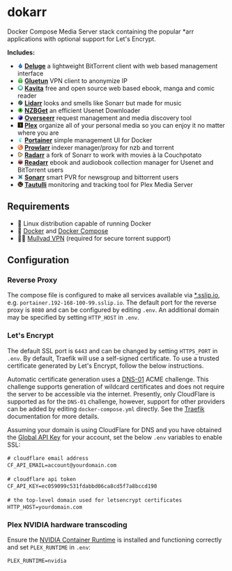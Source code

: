# dokarr

Docker Compose Media Server stack containing the popular \*arr applications with
optional support for Let's Encrypt.

**Includes:**

 - <img alt="deluge" src="docs/images/deluge.png" width="12px"></img> **[Deluge][deluge]** a lightweight BitTorrent client with web based management interface
 - <img alt="gluetun" src="docs/images/gluetun.png" width="12px"></img> **[Gluetun][gluetun]** VPN client to anonymize IP
 - <img alt="kavita" src="docs/images/kavita.png" width="12px"></img> **[Kavita][kavita]** free and open source web based ebook, manga and comic reader
 - <img alt="lidarr" src="docs/images/lidarr.png" width="12px"></img> **[Lidarr][lidarr]** looks and smells like Sonarr but made for music
 - <img alt="nzbget" src="docs/images/nzbget.png" width="12px"></img> **[NZBGet][nzbget]** an efficient Usenet Downloader
 - <img alt="overseerr" src="docs/images/overseerr.png" width="12px"></img> **[Overseerr][overseerr]** request management and media discovery tool
 - <img alt="plex" src="docs/images/plex.png" width="12px"></img> **[Plex][plex]** organize all of your personal media so you can enjoy it no matter where you are
 - <img alt="portainer" src="docs/images/portainer.png" width="12px"></img> **[Portainer][portainer]** simple management UI for Docker
 - <img alt="prowlarr" src="docs/images/prowlarr.png" width="12px"></img> **[Prowlarr][prowlarr]** indexer manager/proxy for nzb and torrent
 - <img alt="radarr" src="docs/images/radarr.png" width="12px"></img> **[Radarr][radarr]** a fork of Sonarr to work with movies à la Couchpotato
 - <img alt="readarr" src="docs/images/readarr.png" width="12px"></img> **[Readarr][readarr]** ebook and audiobook collection manager for Usenet and BitTorrent users
 - <img alt="sonarr" src="docs/images/sonarr.png" width="12px"></img> **[Sonarr][sonarr]** smart PVR for newsgroup and bittorrent users
 - <img alt="tautulli" src="docs/images/tautulli.png" width="12px"></img> **[Tautulli][tautulli]** monitoring and tracking tool for Plex Media Server

[plex]: https://hub.docker.com/r/linuxserver/plex
[tautulli]: https://hub.docker.com/r/linuxserver/tautulli
[sonarr]: https://hub.docker.com/r/linuxserver/sonarr
[radarr]: https://hub.docker.com/r/linuxserver/radarr
[lidarr]: https://hub.docker.com/r/linuxserver/lidarr
[readarr]: https://hub.docker.com/r/linuxserver/readarr
[overseerr]: https://hub.docker.com/r/linuxserver/overseerr
[kavita]: https://hub.docker.com/r/kizaing/kavita
[nzbget]: https://hub.docker.com/r/linuxserver/nzbget
[deluge]: https://hub.docker.com/r/linuxserver/deluge
[prowlarr]: https://hub.docker.com/r/linuxserver/prowlarr
[gluetun]: https://hub.docker.com/r/qmcgaw/gluetun
[portainer]: https://hub.docker.com/r/portainer/portainer

## Requirements

- 🐧 Linux distribution capable of running Docker
- 🐳 [Docker](https://docs.docker.com/engine/install/) and [Docker Compose](https://docs.docker.com/compose/install/other/#on-linux)
- 🕵🏼 [Mullvad VPN](https://mullvad.net/) (required for secure torrent support)

## Configuration

### Reverse Proxy

The compose file is configured to make all services available via [*.sslip.io](http://sslip.io/),
e.g. `portainer.192-168-100-99.sslip.io`. The default port for the reverse proxy
is `8080` and can be configured by editing `.env`. An additional domain may be
specified by setting `HTTP_HOST` in `.env`.

### Let's Encrypt

The default SSL port is `6443` and can be changed by setting `HTTPS_PORT` in
`.env`. By default, Traefik will use a self-signed certificate. To use a trusted
certificate generated by Let's Encrypt, follow the below instructions.

Automatic certificate generation uses a [DNS-01](https://doc.traefik.io/traefik/https/acme/#dnschallenge)
ACME challenge. This challenge supports generation of wildcard certificates and
does not require the server to be accessible via the internet. Presently, only
CloudFlare is supported as for the `DNS-01` challenge, however, support for
other providers can be added by editing `docker-compose.yml` directly. See the
[Traefik](https://doc.traefik.io/traefik/https/acme/#providers) documentation
for more details.

Assuming your domain is using CloudFlare for DNS and you have obtained the
[Global API Key](https://dash.cloudflare.com/profile/api-tokens) for your
account, set the below `.env` variables to enable SSL:

```dotenv
# cloudflare email address
CF_API_EMAIL=account@yourdomain.com

# cloudflare api token
CF_API_KEY=ec059099c531fdabbd06ca8cd5f7a8bccd190

# the top-level domain used for letsencrypt certificates
HTTP_HOST=yourdomain.com
```

### Plex NVIDIA hardware transcoding

Ensure the [NVIDIA Container Runtime](https://docs.nvidia.com/datacenter/cloud-native/container-toolkit/install-guide.html#docker)
is installed and functioning correctly and set `PLEX_RUNTIME` in `.env`:

```dotenv
PLEX_RUNTIME=nvidia
```
